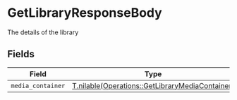# GetLibraryResponseBody

The details of the library


## Fields

| Field                                                                                                  | Type                                                                                                   | Required                                                                                               | Description                                                                                            |
| ------------------------------------------------------------------------------------------------------ | ------------------------------------------------------------------------------------------------------ | ------------------------------------------------------------------------------------------------------ | ------------------------------------------------------------------------------------------------------ |
| `media_container`                                                                                      | [T.nilable(Operations::GetLibraryMediaContainer)](../../models/operations/getlibrarymediacontainer.md) | :heavy_minus_sign:                                                                                     | N/A                                                                                                    |